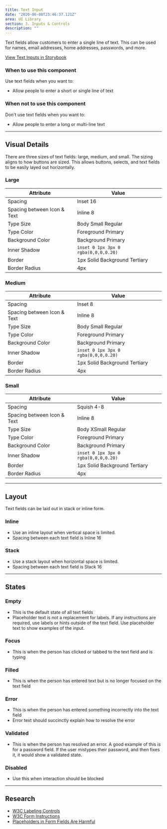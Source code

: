```yaml
---
title: Text Input
date: "2020-06-08T23:46:37.121Z"
area: UI Library
section: 3. Inputs & Controls
description: ""
---
```


Text fields allow customers to enter a single line of text. This can be used for names, email addresses, home addresses, passwords, and more.

<a href="https://standard-library-react.thinkcompany.dev/?path=/story/forms-input--text-input" target="_blank"> View Text Inputs in Storybook</a>

### When to use this component

Use text fields when you want to:

- Allow people to enter a short or single line of text

### When not to use this component

Don't use text fields when you want to:

- Allow people to enter a long or multi-line text

---

## Visual Details

There are three sizes of text fields: large, medium, and small. The sizing aligns to how buttons are sized. This allows buttons, selects, and text fields to be easily layed out horizontally.

### Large

| Attribute                   | Value                                |
| --------------------------- | ------------------------------------ |
| Spacing                     | Inset 16                             |
| Spacing between Icon & Text | Inline 8                             |
| Type Size                   | Body Small Regular                   |
| Type Color                  | Foreground Primary                   |
| Background Color            | Background Primary                   |
| Inner Shadow                | `inset 0 1px 3px 0 rgba(0,0,0,0.20)` |
| Border                      | 1px Solid Background Tertiary        |
| Border Radius               | 4px                                  |

### Medium

| Attribute                   | Value                                |
| --------------------------- | ------------------------------------ |
| Spacing                     | Inset 8                              |
| Spacing between Icon & Text | Inline 8                             |
| Type Size                   | Body Small Regular                   |
| Type Color                  | Foreground Primary                   |
| Background Color            | Background Primary                   |
| Inner Shadow                | `inset 0 1px 3px 0 rgba(0,0,0,0.20)` |
| Border                      | 1px Solid Background Tertiary        |
| Border Radius               | 4px                                  |

### Small

| Attribute                   | Value                                |
| --------------------------- | ------------------------------------ |
| Spacing                     | Squish 4-8                           |
| Spacing between Icon & Text | Inline 8                             |
| Type Size                   | Body XSmall Regular                  |
| Type Color                  | Foreground Primary                   |
| Background Color            | Background Primary                   |
| Inner Shadow                | `inset 0 1px 3px 0 rgba(0,0,0,0.20)` |
| Border                      | 1px Solid Background Tertiary        |
| Border Radius               | 4px                                  |

---

## Layout

Text fields can be laid out in stack or inline form.

### Inline

- Use an inline layout when vertical space is limited.
- Spacing between each text field is Inline 16

### Stack

- Use a stack layout when horizontal space is limited.
- Spacing between each text field is Stack 16

---

## States

### Empty

- This is the default state of all text fields
- Placeholder text is not a replacement for labels. If any instructions are required, use labels or hints outside of the text field. Use placeholder text to show examples of the input.

### Focus

- This is when the person has clicked or tabbed to the text field and is typing

### Filled

- This is when the person has entered text but is no longer focused on the text field

### Error

- This is when the person has entered something incorrectly into the text field
- Error text should succinctly explain how to resolve the error

### Validated

- This is when the person has resolved an error. A good example of this is for a password field. If the user mistypes their password, and then fixes it, it would show a validated state.

### Disabled

- Use this when interaction should be blocked

---

## Research

- [W3C Labeling Controls](https://www.w3.org/WAI/tutorials/forms/labels/)
- [W3C Form Instructions](https://www.w3.org/WAI/tutorials/forms/instructions/)
- [Placeholders in Form Fields Are Harmful](https://www.nngroup.com/articles/form-design-placeholders/)
